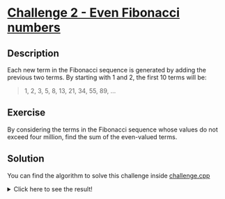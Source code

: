 #  [Challenge 2 - Even Fibonacci numbers](https://projecteuler.net/problem=2)

## Description

Each new term in the Fibonacci sequence is generated by adding the previous two terms. By starting with 1 and 2, the first 10 terms will be:

> 1, 2, 3, 5, 8, 13, 21, 34, 55, 89, ...

## Exercise

By considering the terms in the Fibonacci sequence whose values do not exceed four million, find the sum of the even-valued terms.

## Solution

You can find the algorithm to solve this challenge inside [challenge.cpp](challenge.cpp)

<details>
  <summary>Click here to see the result!</summary>

  Result is: `4.613.732`
</details>
